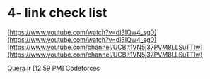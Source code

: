 # 4- link check list

[https://www.youtube.com/watch?v=di3IQw4_sg0](https://www.youtube.com/watch?v=di3IQw4_sg0)
[https://www.youtube.com/channel/UCBIt1VN5j37PVM8LLSuTTlw](https://www.youtube.com/channel/UCBIt1VN5j37PVM8LLSuTTlw)

[Quera.ir](http://quera.ir/)
[12:59 PM]
Codeforces